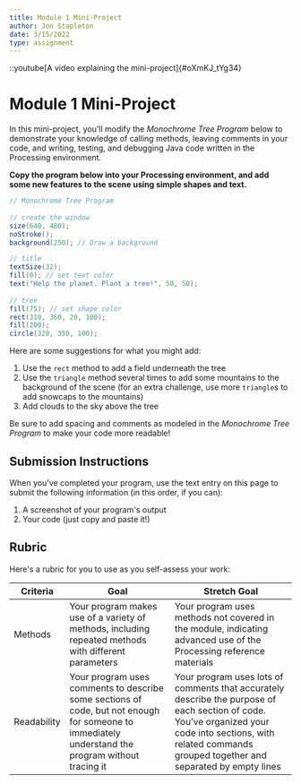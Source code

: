 ```yaml
---
title: Module 1 Mini-Project
author: Jon Stapleton
date: 3/15/2022
type: assignment
---
```


::youtube[A video explaining the mini-project]{#oXmKJ_tYg34}

# Module 1 Mini-Project

In this mini-project, you'll modify the *Monochrome Tree Program* below to demonstrate your knowledge of calling methods, leaving comments in your code, and writing, testing, and debugging Java code written in the Processing environment.

**Copy the program below into your Processing environment, and add some new features to the scene using simple shapes and text.**

```java
// Monochrome Tree Program
      
// create the window
size(640, 480);
noStroke();
background(250); // Draw a background 

// title
textSize(32);
fill(0); // set text color
text("Help the planet. Plant a tree!", 50, 50);
  
// tree
fill(75); // set shape color  
rect(310, 360, 20, 100);   
fill(200); 
circle(320, 350, 100);
```

Here are some suggestions for what you might add:

1. Use the `rect` method to add a field underneath the tree
2. Use the `triangle` method several times to add some mountains to the background of the scene (for an extra challenge, use more `triangle`s to add snowcaps to the mountains)
3. Add clouds to the sky above the tree 

Be sure to add spacing and comments as modeled in the *Monochrome Tree Program* to make your code more readable!

## Submission Instructions

When you've completed your program, use the text entry on this page to submit the following information (in this order, if you can):

1. A screenshot of your program's output
2. Your code (just copy and paste it!)

## Rubric

Here's a rubric for you to use as you self-assess your work:

| Criteria | Goal | Stretch Goal |
| -------- | ---- | ------------ |
| Methods  | Your program makes use of a variety of methods, including repeated methods with different parameters | Your program uses methods not covered in the module, indicating advanced use of the Processing reference materials |
| Readability | Your program uses comments to describe some sections of code, but not enough for someone to immediately understand the program without tracing it | Your program uses lots of comments that accurately describe the purpose of each section of code. You’ve organized your code into sections, with related commands grouped together and separated by empty lines |